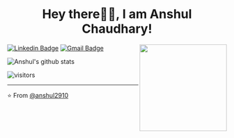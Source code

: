 <h1 align= "center"><b>Hey there🙋‍♂️, I am Anshul Chaudhary!</b></h1>

<img align='right' src='https://user-images.githubusercontent.com/5713670/87202985-820dcb80-c2b6-11ea-9f56-7ec461c497c3.gif' width='200"'>

[![Linkedin Badge](https://img.shields.io/badge/-anshul2910-blue?style=flat-square&logo=Linkedin&logoColor=white&link=https://www.linkedin.com/in/anshul2910/)](https://www.linkedin.com/in/anshul2910/) [![Gmail Badge](https://img.shields.io/badge/-2910anshul1997@gmail.com-c14438?style=flat-square&logo=Gmail&logoColor=white&link=mailto:2910anshul1997@gmail.com)](mailto:2910anshul1997@gmail.com)



![Anshul's github stats](https://github-readme-stats.vercel.app/api?username=anshul2910&hide=["issues"]&show_icons=true)

![visitors](https://visitor-badge.glitch.me/badge?page_id=anshul2910.anshul2910)

---

⭐️ From [@anshul2910](https://github.com/anshul2910)
